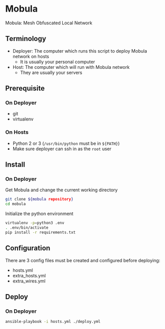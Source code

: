 # Mobula
Mobula: Mesh Obfuscated Local Network

## Terminology
- Deployer: The computer which runs this script to deploy Mobula network on hosts
  - It is usually your personal computer
- Host: The computer which will run with Mobula network
  - They are usually your servers

## Prerequisite
### On Deployer
- git
- virtualenv

### On Hosts
- Python 2 or 3 (`/usr/bin/python` must be in `${PATH}`)
- Make sure deployer can ssh in as the `root` user

## Install
### On Deployer
Get Mobula and change the current working directory
```sh
git clone ${mobula repository}
cd mobula
```
Initialize the python environment
```sh
virtualenv -p=python3 .env
. .env/bin/activate
pip install -r requirements.txt
```

## Configuration
There are 3 config files must be created and configured before deploying:
- hosts.yml
- extra_hosts.yml
- extra_wires.yml

## Deploy
### On Deployer
```sh
ansible-playbook -i hosts.yml ./deploy.yml
```

